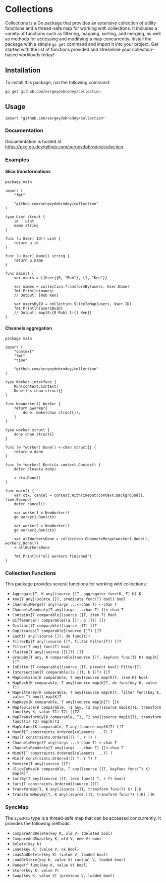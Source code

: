# Collections

Collections is a Go package that provides an extensive collection of utility functions and a thread-safe map for working with collections. It includes a variety of functions such as filtering, mapping, sorting, and merging, as well as methods for accessing and modifying a map concurrently. Install the package with a simple `go get` command and import it into your project. Get started with the list of functions provided and streamline your collection-based workloads today!

## Installation

To install this package, run the following command:

```Golang
go get github.com/sergeydobrodey/collection
```

## Usage

```Golang
import "github.com/sergeydobrodey/collection"
```

### Documentation

Documentation is hosted at https://pkg.go.dev/github.com/sergeydobrodey/collection.

### Examples
#### Slice transformations
```golang
package main

import (
	"fmt"

	"github.com/sergeydobrodey/collection"
)

type User struct {
	id   uint
	name string
}

func (u User) ID() uint {
	return u.id
}

func (u User) Name() string {
	return u.name
}

func main() {
	var users = []User{{0, "Rob"}, {1, "Ken"}}

	var names = collection.TransformBy(users, User.Name)
	fmt.Println(names)
	// Output: [Rob Ken]

	var usersByID = collection.SliceToMap(users, User.ID)
	fmt.Println(usersByID)
	// Output: map[0:{0 Rob} 1:{1 Ken}]
}
```

#### Channels aggregation
```golang
package main

import (
	"context"
	"fmt"
	"time"

	"github.com/sergeydobrodey/collection"
)

type Worker interface {
	Run(context.Context)
	Done() <-chan struct{}
}

func NewWorker() Worker {
	return &worker{
		done: make(chan struct{}),
	}
}

type worker struct {
	done chan struct{}
}

func (w *worker) Done() <-chan struct{} {
	return w.done
}

func (w *worker) Run(ctx context.Context) {
	defer close(w.done)

	<-ctx.Done()
}

func main() {
	var ctx, cancel = context.WithTimeout(context.Background(), time.Second)
	defer cancel()

	var worker1 = NewWorker()
	go worker1.Run(ctx)

	var worker2 = NewWorker()
	go worker2.Run(ctx)

	var allWorkersDone = collection.ChannelsMerge(worker1.Done(), worker2.Done())
	<-allWorkersDone

	fmt.Println("all workers finished")
}
```

### Collection Functions

This package provides several functions for working with collections:

*   `Aggregate[T, K any](source []T, aggregator func(K, T) K) K`
*   `Any[T any](source []T, predicate func(T) bool) bool`
*   `ChannelsMerge[T any](args ...<-chan T) <-chan T`
*   `ChannelsReadonly[T any](args ...chan T) []<-chan T`
*   `Contains[T comparable](source []T, item T) bool`
*   `Difference[T comparable](a []T, b []T) []T`
*   `Distinct[T comparable](source []T) []T`
*   `Duplicates[T comparable](source []T) []T`
*   `Each[T any](source []T, do func(T))`
*   `FilterBy[T any](source []T, filter Filter[T]) []T`
*   `Filter[T any] func(T) bool`
*   `Flatten[T any](source [][]T) []T`
*   `GroupBy[T any, K comparable](source []T, keyFunc func(T) K) map[K][]T`
*   `InFilter[T comparable](source []T, present bool) Filter[T]`
*   `Intersection[T comparable](a []T, b []T) []T`
*   `MapContains[K comparable, T any](source map[K]T, item K) bool`
*   `MapEach[K comparable, T any](source map[K]T, do func(key K, value T))`
*   `MapFilterBy[K comparable, T any](source map[K]T, filter func(key K, value T) bool) map[K]T`
*   `MapKeys[K comparable, T any](source map[K]T) []K`
*   `MapToSlice[K comparable, T1 any, T2 any](source map[K]T1, transform func(key K, value T1) T2) []T2`
*   `MapTransformBy[K comparable, T1, T2 any](source map[K]T1, transform func(T1) T2) map[K]T2`
*   `MapValues[K comparable, T any](source map[K]T) []T`
*   `MaxOf[T constraints.Ordered](elements ...T) T`
*   `Max[T constraints.Ordered](l T, r T) T`
*   `ChannelsMerge[T any](args ...<-chan T) <-chan T`
*   `ChannelsReadonly[T any](args ...chan T) []<-chan T`  
*   `MinOf[T constraints.Ordered](elements ...T) T`
*   `Min[T constraints.Ordered](l T, r T) T`
*   `Reverse[T any](source []T)`
*   `SliceToMap[K comparable, T any](source []T, keyFunc func(T) K) map[K]T`
*   `SortBy[T any](source []T, less func(l T, r T) bool)`
*   `Sort[T constraints.Ordered](source []T)`
*   `TransformBy[T, K any](source []T, transform func(T) K) []K`
*   `TransformManyBy[T, K any](source []T, transform func(T) []K) []K`


### SyncMap

The `SyncMap` type is a thread-safe map that can be accessed concurrently. It provides the following methods:

*   `CompareAndDelete(key K, old V) (deleted bool)`
*   `CompareAndSwap(key K, old V, new V) bool`
*   `Delete(key K)`
*   `Load(key K) (value V, ok bool)`
*   `LoadAndDelete(key K) (value V, loaded bool)`
*   `LoadOrStore(key K, value V) (actual V, loaded bool)`
*   `Range(f func(key K, value V) bool)`
*   `Store(key K, value V)`
*   `Swap(key K, value V) (previous V, loaded bool)`

